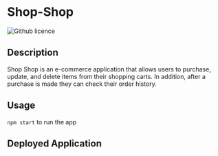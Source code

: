 # Shop-Shop 

![Github licence](https://img.shields.io/npm/l/express?style=plastic)

## Description

Shop Shop is an e-commerce application that allows users to purchase, update, and delete items from their shopping carts. In addition, after a purchase is made they can check their order history. 

## Usage 
`npm start` to run the app

## Deployed Application
